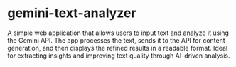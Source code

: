 # gemini-text-analyzer
A simple web application that allows users to input text and analyze it using the Gemini API. The app processes the text, sends it to the API for content generation, and then displays the refined results in a readable format. Ideal for extracting insights and improving text quality through AI-driven analysis.
